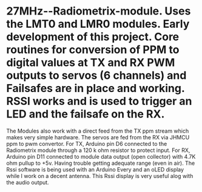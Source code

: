 # 27MHz--Radiometrix-module. Uses the LMT0 and LMR0 modules. Early development of this project.  Core routines for conversion of PPM to digital values at TX and RX PWM outputs to servos (6 channels) and Failsafes are in place and working. RSSI works and is used to trigger an LED and the failsafe on the RX. 
The Modules also work with a direct feed from the TX ppm stream which makes very simple hardware. The servos are fed from the RX via JHMCU ppm to pwm convertor.
For TX, Arduino pin D6 connected to the Radiometrix module through a 120 k ohm resistor to protect input.
For RX, Arduino pin D11 connected to module data output (open collector) with 4.7K ohm pullup to +5v.
Having trouble getting adequate range (even in air). The Rssi software is being used with an Arduino Every and an oLED display while I work on a decent antenna. This Rssi display is very useful alog with the audio output.

